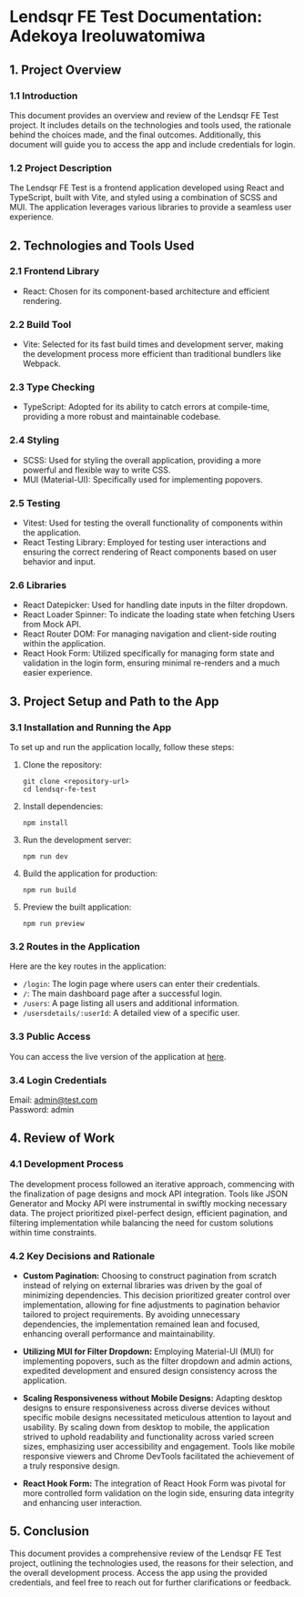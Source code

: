 # Lendsqr FE Test Documentation: Adekoya Ireoluwatomiwa

## 1. Project Overview

### 1.1 Introduction

This document provides an overview and review of the Lendsqr FE Test project. It includes details on the technologies and tools used, the rationale behind the choices made, and the final outcomes. Additionally, this document will guide you to access the app and include credentials for login.

### 1.2 Project Description

The Lendsqr FE Test is a frontend application developed using React and TypeScript, built with Vite, and styled using a combination of SCSS and MUI. The application leverages various libraries to provide a seamless user experience.

## 2. Technologies and Tools Used

### 2.1 Frontend Library

- React: Chosen for its component-based architecture and efficient rendering.

### 2.2 Build Tool

- Vite: Selected for its fast build times and development server, making the development process more efficient than traditional bundlers like Webpack.

### 2.3 Type Checking

- TypeScript: Adopted for its ability to catch errors at compile-time, providing a more robust and maintainable codebase.

### 2.4 Styling

- SCSS: Used for styling the overall application, providing a more powerful and flexible way to write CSS.
- MUI (Material-UI): Specifically used for implementing popovers.

### 2.5 Testing

- Vitest: Used for testing the overall functionality of components within the application.
- React Testing Library: Employed for testing user interactions and ensuring the correct rendering of React components based on user behavior and input.

### 2.6 Libraries

- React Datepicker: Used for handling date inputs in the filter dropdown.
- React Loader Spinner: To indicate the loading state when fetching Users from Mock API.
- React Router DOM: For managing navigation and client-side routing within the application.
- React Hook Form: Utilized specifically for managing form state and validation in the login form, ensuring minimal re-renders and a much easier experience.

## 3. Project Setup and Path to the App

### 3.1 Installation and Running the App

To set up and run the application locally, follow these steps:

1. Clone the repository:
   ```
   git clone <repository-url>
   cd lendsqr-fe-test
   ```

2. Install dependencies:
   ```
   npm install
   ```

3. Run the development server:
   ```
   npm run dev
   ```

4. Build the application for production:
   ```
   npm run build
   ```

5. Preview the built application:
   ```
   npm run preview
   ```

### 3.2 Routes in the Application

Here are the key routes in the application:

- `/login`: The login page where users can enter their credentials.
- `/`: The main dashboard page after a successful login.
- `/users`: A page listing all users and additional information.
- `/usersdetails/:userId`: A detailed view of a specific user.

### 3.3 Public Access

You can access the live version of the application at [here](https://adekoya-ireoluwatomiwa-lendsqr-fe-test.vercel.app/).

### 3.4 Login Credentials

Email: admin@test.com  
Password: admin

## 4. Review of Work

### 4.1 Development Process

The development process followed an iterative approach, commencing with the finalization of page designs and mock API integration. Tools like JSON Generator and Mocky API were instrumental in swiftly mocking necessary data. The project prioritized pixel-perfect design, efficient pagination, and filtering implementation while balancing the need for custom solutions within time constraints.

### 4.2 Key Decisions and Rationale

- **Custom Pagination:** Choosing to construct pagination from scratch instead of relying on external libraries was driven by the goal of minimizing dependencies. This decision prioritized greater control over implementation, allowing for fine adjustments to pagination behavior tailored to project requirements. By avoiding unnecessary dependencies, the implementation remained lean and focused, enhancing overall performance and maintainability.

- **Utilizing MUI for Filter Dropdown:** Employing Material-UI (MUI) for implementing popovers, such as the filter dropdown and admin actions, expedited development and ensured design consistency across the application.

- **Scaling Responsiveness without Mobile Designs:** Adapting desktop designs to ensure responsiveness across diverse devices without specific mobile designs necessitated meticulous attention to layout and usability. By scaling down from desktop to mobile, the application strived to uphold readability and functionality across varied screen sizes, emphasizing user accessibility and engagement. Tools like mobile responsive viewers and Chrome DevTools facilitated the achievement of a truly responsive design.

- **React Hook Form:** The integration of React Hook Form was pivotal for more controlled form validation on the login side, ensuring data integrity and enhancing user interaction.

## 5. Conclusion

This document provides a comprehensive review of the Lendsqr FE Test project, outlining the technologies used, the reasons for their selection, and the overall development process. Access the app using the provided credentials, and feel free to reach out for further clarifications or feedback.
